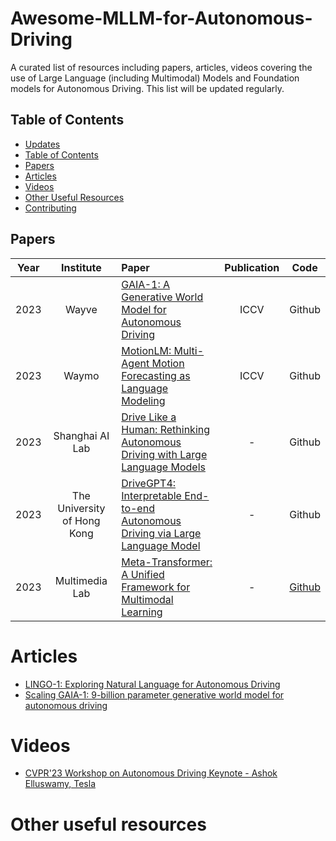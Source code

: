 # Awesome-MLLM-for-Autonomous-Driving
A curated list of resources including papers, articles, videos covering the use of Large Language (including Multimodal) Models and Foundation models for Autonomous Driving. This list will be updated regularly. 

## Table of Contents
- [Updates](#updates)
- [Table of Contents](#table-of-contents)
- [Papers](#papers)
- [Articles](#articles)
- [Videos](#videos)
- [Other Useful Resources](#other-useful-resources)
- [Contributing](#contributing)

## Papers

|  Year     |    Institute    | Paper                                                                                                                                                                              | Publication | Code |
| :----------: | :--------------: | :---------------------------------------------------------------------------------------------------------------------------------------------------------------------------------- | :---------: |:---------: |
| 2023 |     Wayve       | [GAIA-1: A Generative World Model for Autonomous Driving](https://arxiv.org/pdf/2309.17080.pdf)                                                                                       |   ICCV | Github |
| 2023 |     Waymo      | [MotionLM: Multi-Agent Motion Forecasting as Language Modeling](http://khaledrefaat.com/motionlm.pdf)                                                                                  |  ICCV | Github  |
| 2023 |  Shanghai AI Lab | [Drive Like a Human: Rethinking Autonomous Driving with Large Language Models](https://arxiv.org/pdf/2307.07162.pdf)                                                                  | - | Github |
| 2023 |The University of Hong Kong | [DriveGPT4: Interpretable End-to-end Autonomous Driving via Large Language Model](https://arxiv.org/pdf/2310.01412.pdf)                                                     |  - | Github |
| 2023 | Multimedia Lab | [Meta-Transformer: A Unified Framework for Multimodal Learning](https://arxiv.org/pdf/2307.10802.pdf)                                                                       |  - | [Github](https://github.com/invictus717/MetaTransformer) |

# Articles
- [LINGO-1: Exploring Natural Language for Autonomous Driving](https://wayve.ai/thinking/lingo-natural-language-autonomous-driving/)
- [Scaling GAIA-1: 9-billion parameter generative world model for autonomous driving](https://wayve.ai/thinking/scaling-gaia-1/)

# Videos
- [CVPR'23 Workshop on Autonomous Driving Keynote - Ashok Elluswamy, Tesla](https://www.youtube.com/watch?v=6x-Xb_uT7ts)

# Other useful resources

